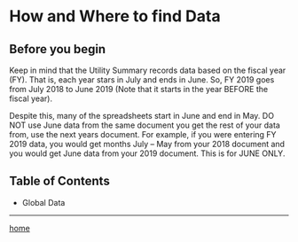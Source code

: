 # How and Where to find Data

## Before you begin
Keep in mind that the Utility Summary records data based on the fiscal year (FY). That is, each year stars in July and ends in June. So, FY 2019 goes from July 2018 to June 2019 (Note that it starts in the year BEFORE the fiscal year).

Despite this, many of the spreadsheets start in June and end in May. 
DO NOT use June data from the same document you get the rest of your data from, use the next years document. 
For example, if you were entering FY 2019 data, you would get months July – May from your 2018 document and 
you would get June data from your 2019 document. 
This is for JUNE ONLY.

## Table of Contents
- Global Data

---
[home](https://hunttj21.github.io/UWW-Documentation/Utility%20Summary)
